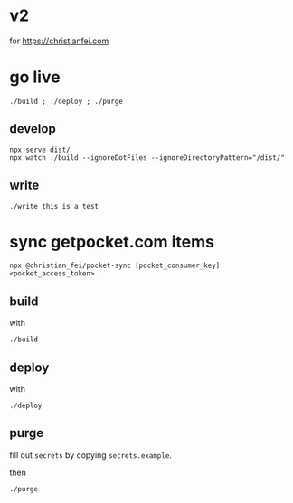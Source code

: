 # v2

for https://christianfei.com

# go live

```
./build ; ./deploy ; ./purge
```


## develop

```
npx serve dist/
npx watch ./build --ignoreDotFiles --ignoreDirectoryPattern="/dist/"
```

## write

```
./write this is a test
```

# sync getpocket.com items

```
npx @christian_fei/pocket-sync [pocket_consumer_key] <pocket_access_token>
```

## build

with

```
./build
```

## deploy

with

```
./deploy
```

## purge

fill out `secrets` by copying `secrets.example`.

then

```
./purge
```


